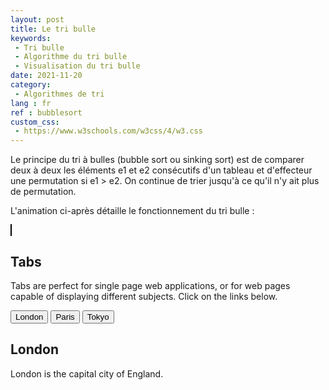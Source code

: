 ```yaml
---
layout: post
title: Le tri bulle
keywords: 
 - Tri bulle
 - Algorithme du tri bulle
 - Visualisation du tri bulle
date: 2021-11-20
category: 
 - Algorithmes de tri 
lang : fr
ref : bubblesort
custom_css:
 - https://www.w3schools.com/w3css/4/w3.css
---
```

Le principe du tri à bulles (bubble sort ou sinking sort) est de comparer deux à deux les éléments e1 et e2 consécutifs d'un tableau et d'effecteur une permutation si e1 > e2. On continue de trier jusqu'à ce qu'il n'y ait plus de permutation.

L'animation ci-après détaille le fonctionnement du tri bulle :

<canvas id="ins_cnv" height="300" width="900" style="border:1px solid #000000;width:100%"></canvas>

<div class="w3-container">
  <h2>Tabs</h2>
  <p>Tabs are perfect for single page web applications, or for web pages capable of displaying different subjects. Click on the links below.</p>
</div>

<div class="w3-bar w3-black">
  <button class="w3-bar-item w3-button" onclick="openCity('London')">London</button>
  <button class="w3-bar-item w3-button" onclick="openCity('Paris')">Paris</button>
  <button class="w3-bar-item w3-button" onclick="openCity('Tokyo')">Tokyo</button>
</div>

<div id="London" class="w3-container city">
  <h2>London</h2>
  <p>London is the capital city of England.</p>
</div>

<div id="Paris" class="w3-container city" style="display:none">
  <h2>Paris</h2>
  <p>Paris is the capital of France.</p> 
</div>

<div id="Tokyo" class="w3-container city" style="display:none">
  <h2>Tokyo</h2>
  <p>Tokyo is the capital of Japan.</p>
</div>

<script>
function openCity(cityName) {
  var i;
  var x = document.getElementsByClassName("city");
  for (i = 0; i < x.length; i++) {
    x[i].style.display = "none";  
  }
  document.getElementById(cityName).style.display = "block";  
}
</script>
